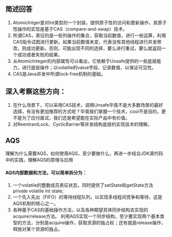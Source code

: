 ## 简述回答
1. AtomicIntger是对int类型的一个封装，提供原子性的访问和更新操作，其原子性操作的实现是基于CAS（compare-and-swap）技术。
2. 所谓CAS，表征的是一些列操作的集合，获取当前数值，进行一些运算，利用CAS指令试图进行更新。如果当前数值未变，代表没有其他线程进行并发修改，则成功更新。否则，可能出现不同的选择，要么进行重试，要么就返回一个成功或者失败的结果。
3. 从AtomicInteger的内部属性可以看出，它依赖于Unsafe提供的一些底层能力，进行底层操作；以volatile的value字段，记录数值，以保证可见性。
4. CAS是Java并发中所谓lock-free机制的基础。

## 深入考察这些方向：
1. 在什么场景下，可以采用CAS技术，调用Unsafe毕竟不是大多数场景的最好选择，有没有更加推荐的方式呢？毕竟我们掌握一个技术，cool不是目的，更不是为了应付面试，我们还是希望能在实际产品中有价值。
2. 对ReentrantLock、CyclicBarrier等并发结构底层的实现技术的理解。

## AQS
理解为什么需要AQS，如何使用AQS，至少要做什么，再进一步结合JDK源代码中的实践，理解AQS的原理与应用

#### AQS内部数据和方法，可以简单拆分为：
1. 一个volatile的整数成员表征状态，同时提供了setState和getState方法
private volatile int state;
2. 一个先入先出（FIFO）的等待线程队列，以实现多线程间竞争和等待，这是AQS机制的核心之一。
3. 各种基于CAS的基础操作方法，以及各种期望具体同步结构去实现的acquire/release方法。
利用AQS实现一个同步结构，至少要实现两个基本类型的方法，分别是acquire操作，获取资源的独占权；还有就是release操作，释放对某个资源的独占。
